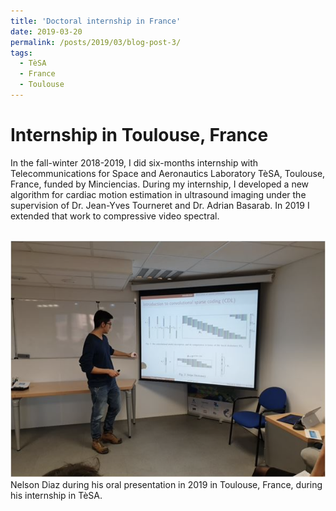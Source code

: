 ```yaml
---
title: 'Doctoral internship in France'
date: 2019-03-20
permalink: /posts/2019/03/blog-post-3/
tags:
  - TèSA
  - France
  - Toulouse
---
```


Internship in Toulouse, France
======

In the fall-winter 2018-2019, I did six-months internship with Telecommunications for Space and Aeronautics Laboratory TèSA, Toulouse, France, funded by Minciencias. During my internship, I developed a new algorithm for cardiac motion estimation in ultrasound imaging under the supervision of Dr. Jean-Yves Tourneret and Dr. Adrian Basarab. In 2019 I extended that work to compressive video spectral.



<br/><img src='/images/internship2019.png'>
Nelson Diaz during his oral presentation in 2019 in Toulouse, France, during his internship in TèSA.


